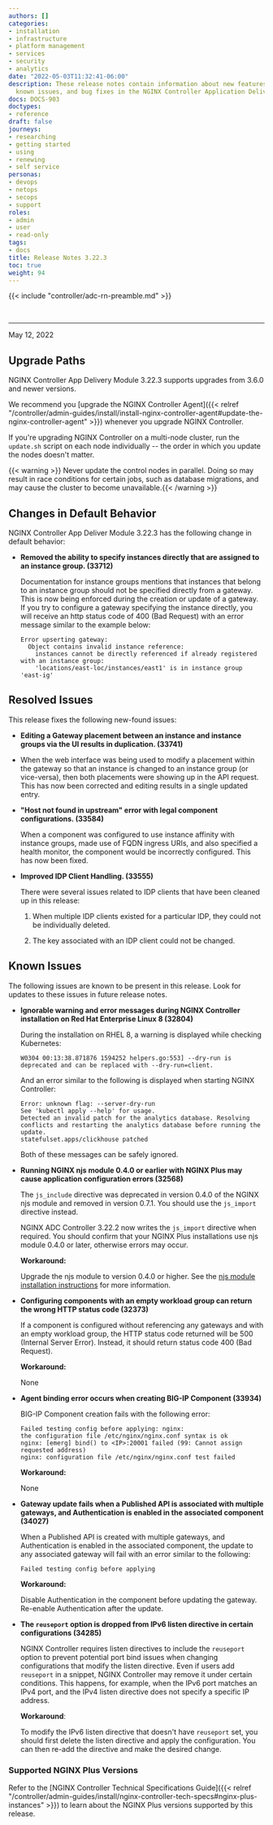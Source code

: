 ```yaml
---
authors: []
categories:
- installation
- infrastructure
- platform management
- services
- security
- analytics
date: "2022-05-03T11:32:41-06:00"
description: These release notes contain information about new features, improvements,
  known issues, and bug fixes in the NGINX Controller Application Delivery Module.
docs: DOCS-903
doctypes:
- reference
draft: false
journeys:
- researching
- getting started
- using
- renewing
- self service
personas:
- devops
- netops
- secops
- support
roles:
- admin
- user
- read-only
tags:
- docs
title: Release Notes 3.22.3
toc: true
weight: 94
---
```


{{< include "controller/adc-rn-preamble.md" >}}

&nbsp;

---

May 12, 2022

## Upgrade Paths

NGINX Controller App Delivery Module 3.22.3 supports upgrades from 3.6.0 and newer versions.

We recommend you [upgrade the NGINX Controller Agent]({{< relref "/controller/admin-guides/install/install-nginx-controller-agent#update-the-nginx-controller-agent" >}}) whenever you upgrade NGINX Controller.

If you're upgrading NGINX Controller on a multi-node cluster, run the `update.sh` script on each node individually -- the order in which you update the nodes doesn't matter.

{{< warning >}} Never update the control nodes in parallel. Doing so may result in race conditions for certain jobs, such as database migrations, and may cause the cluster to become unavailable.{{< /warning >}}

## Changes in Default Behavior

NGINX Controller App Deliver Module 3.22.3 has the following change in default behavior:

- **Removed the ability to specify instances directly that are assigned to an instance group. (33712)**

  Documentation for instance groups mentions that instances that belong to an instance group should not be specified directly from a gateway. This is now being enforced during the creation or update of a gateway. If you try to configure a gateway specifying the instance directly, you will receive an http status code of 400 (Bad Request) with an error message similar to the example below:
  
  ```
  Error upserting gateway: 
    Object contains invalid instance reference: 
      instances cannot be directly referenced if already registered with an instance group: 
      'locations/east-loc/instances/east1' is in instance group 'east-ig'
  ```

## Resolved Issues

This release fixes the following new-found issues:


- **Editing a Gateway placement between an instance and instance groups via the UI results in duplication. (33741)**

+  When the web interface was being used to modify a placement within the gateway so that an instance is changed to an instance group (or vice-versa), then both placements were showing up in the API request. This has now been corrected and editing results in a single updated entry.

- **"Host not found in upstream" error with legal component configurations. (33584)**

  When a component was configured to use instance affinity with instance groups, made use of FQDN ingress URIs, and also specified a health monitor, the component would be incorrectly configured. This has now been fixed.

- **Improved IDP Client Handling. (33555)**

  There were several issues related to IDP clients that have been cleaned up in this release:
  
  1. When multiple IDP clients existed for a particular IDP, they could not be individually deleted.
  
  2. The key associated with an IDP client could not be changed.

## Known Issues

The following issues are known to be present in this release. Look for updates to these issues in future release notes.

- **Ignorable warning and error messages during NGINX Controller installation on Red Hat Enterprise Linux 8 (32804)**

  During the installation on RHEL 8, a warning is displayed while checking Kubernetes:

  ```
  W0304 00:13:38.871876 1594252 helpers.go:553] --dry-run is deprecated and can be replaced with --dry-run=client.
  ```

  And an error similar to the following is displayed when starting NGINX Controller:

  ```
  Error: unknown flag: --server-dry-run
  See 'kubectl apply --help' for usage.
  Detected an invalid patch for the analytics database. Resolving conflicts and restarting the analytics database before running the update.
  statefulset.apps/clickhouse patched
  ```

  Both of these messages can be safely ignored.

- **Running NGINX njs module 0.4.0 or earlier with NGINX Plus may cause application configuration errors (32568)**

  The `js_include` directive was deprecated in version 0.4.0 of the NGINX njs module and removed in version 0.7.1. You should use the `js_import` directive instead.

  NGINX ADC Controller 3.22.2 now writes the `js_import` directive when required. You should confirm that your NGINX Plus installations use njs module 0.4.0 or later, otherwise errors may occur. 
  
  **Workaround:**

  Upgrade the njs module to version 0.4.0 or higher. See the [njs module installation instructions](https://nginx.org/en/docs/njs/install.html) for more information.
  
- **Configuring components with an empty workload group can return the wrong HTTP status code (32373)**

  If a component is configured without referencing any gateways and with an empty workload group, the HTTP status code returned will be 500 (Internal Server Error).  Instead, it should return status code 400 (Bad Request).
  
  **Workaround:**

  None

- **Agent binding error occurs when creating BIG-IP Component (33934)**

  BIG-IP Component creation fails with the following error: 
  
  ```
  Failed testing config before applying: nginx: 
  the configuration file /etc/nginx/nginx.conf syntax is ok 
  nginx: [emerg] bind() to <IP>:20001 failed (99: Cannot assign requested address) 
  nginx: configuration file /etc/nginx/nginx.conf test failed
  ```
  
  **Workaround:**

  None

- **Gateway update fails when a Published API is associated with multiple gateways, and Authentication is enabled in the associated component (34027)**

  When a Published API is created with multiple gateways, and Authentication is enabled in the associated component, the update to any associated gateway will fail with an error similar to the following: 
  
  ```
  Failed testing config before applying
  ```

  **Workaround:**

  Disable Authentication in the component before updating the gateway. Re-enable Authentication after the update.

- **The `reuseport` option is dropped from IPv6 listen directive in certain configurations (34285)**

  NGINX Controller requires listen directives to include the `reuseport` option to prevent potential port bind issues when changing configurations that modify the listen directive. Even if users add `reuseport` in a snippet, NGINX Controller may remove it under certain conditions. This happens, for example, when the IPv6 port matches an IPv4 port, and the IPv4 listen directive does not specify a specific IP address.

  **Workaround**:

  To modify the IPv6 listen directive that doesn't have `reuseport` set, you should first delete the listen directive and apply the configuration. You can then re-add the directive and make the desired change.
  
### Supported NGINX Plus Versions

Refer to the [NGINX Controller Technical Specifications Guide]({{< relref "/controller/admin-guides/install/nginx-controller-tech-specs#nginx-plus-instances" >}}) to learn about the NGINX Plus versions supported by this release.
